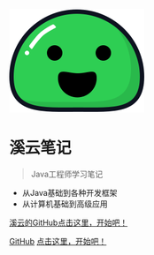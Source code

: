 ![logo](图片/icon.svg)

# 溪云笔记

> Java工程师学习笔记

* 从Java基础到各种开发框架
* 从计算机基础到高级应用

[溪云的GitHub](https://github.com/XiYun0)[点击这里，开始吧！](/README.md)

[GitHub](https://github.com/XiYun0)
[点击这里，开始吧！](#多智能体系统)

